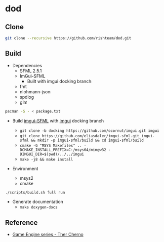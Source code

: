 # dod

## Clone

```bash
git clone --recursive https://github.com/rishteam/dod.git
```

## Build

* Dependencies
  * SFML 2.5.1
  * ImGui-SFML
    * Built with imgui docking branch
  * fmt
  * nlohmann-json
  * spdlog
  * glm

```bash
pacman -S - < package.txt
```

* Build [imgui-SFML](https://github.com/eliasdaler/imgui-sfml) with [imgui](https://github.com/ocornut/imgui) docking branch
    * `git clone -b docking https://github.com/ocornut/imgui.git imgui`
    * `git clone https://github.com/eliasdaler/imgui-sfml.git imgui-sfml && mkdir -p imgui-sfml/build && cd imgui-sfml/build`
    * `cmake -G "MSYS Makefiles" .. -DCMAKE_INSTALL_PREFIX=C:/msys64/mingw32 -DIMGUI_DIR=$(pwd)/../../imgui`
    * `make -j8 && make install`

* Environment
  * msys2
  * cmake

```bash
./scripts/build.sh full run
```

* Generate documentation
  * `make doxygen-docs`

## Reference

* [Game Engine series - Ther Cherno](https://www.youtube.com/playlist?list=PLlrATfBNZ98dC-V-N3m0Go4deliWHPFwT)
